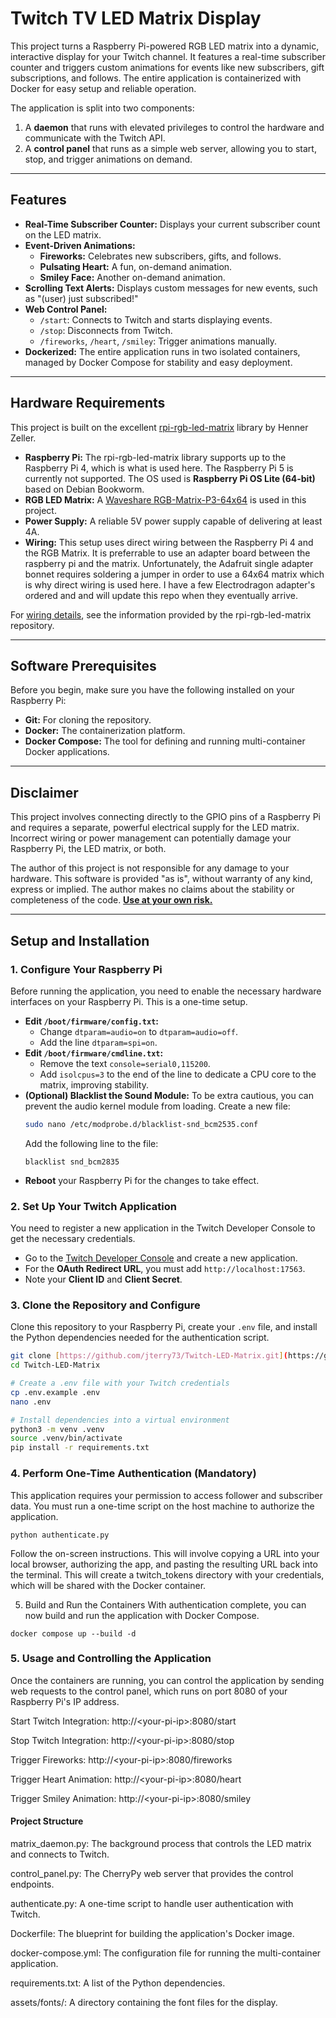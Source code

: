 # Twitch TV LED Matrix Display

This project turns a Raspberry Pi-powered RGB LED matrix into a dynamic, interactive display for your Twitch channel. It features a real-time subscriber counter and triggers custom animations for events like new subscribers, gift subscriptions, and follows. The entire application is containerized with Docker for easy setup and reliable operation.

The application is split into two components:

1.  A **daemon** that runs with elevated privileges to control the hardware and communicate with the Twitch API.
2.  A **control panel** that runs as a simple web server, allowing you to start, stop, and trigger animations on demand.

---
## Features

* **Real-Time Subscriber Counter:** Displays your current subscriber count on the LED matrix.
* **Event-Driven Animations:**
    * **Fireworks:** Celebrates new subscribers, gifts, and follows.
    * **Pulsating Heart:** A fun, on-demand animation.
    * **Smiley Face:** Another on-demand animation.
* **Scrolling Text Alerts:** Displays custom messages for new events, such as "(user) just subscribed!"
* **Web Control Panel:**
    * `/start`: Connects to Twitch and starts displaying events.
    * `/stop`: Disconnects from Twitch.
    * `/fireworks`, `/heart`, `/smiley`: Trigger animations manually.
* **Dockerized:** The entire application runs in two isolated containers, managed by Docker Compose for stability and easy deployment.

---
## Hardware Requirements

This project is built on the excellent [rpi-rgb-led-matrix](https://github.com/hzeller/rpi-rgb-led-matrix) library by Henner Zeller.

* **Raspberry Pi:** The rpi-rgb-led-matrix library supports up to the Raspberry Pi 4, which is what is used here. The Raspberry Pi 5 is currently not supported. The OS used is **Raspberry Pi OS Lite (64-bit)** based on Debian Bookworm.
* **RGB LED Matrix:** A [Waveshare RGB-Matrix-P3-64x64](https://www.waveshare.com/wiki/RGB-Matrix-P3-64x64) is used in this project.
* **Power Supply:** A reliable 5V power supply capable of delivering at least 4A.
* **Wiring:** This setup uses direct wiring between the Raspberry Pi 4 and the RGB Matrix. It is preferrable to use an adapter board between the raspberry pi and the matrix. Unfortunately, the Adafruit single adapter bonnet requires soldering a jumper in order to use a 64x64 matrix which is why direct wiring is used here. I have a few Electrodragon adapter's ordered and and will update this repo when they eventually arrive. 

For [wiring details](https://github.com/hzeller/rpi-rgb-led-matrix/blob/master/wiring.md), see the information provided by the rpi-rgb-led-matrix repository.

---
## Software Prerequisites

Before you begin, make sure you have the following installed on your Raspberry Pi:

* **Git:** For cloning the repository.
* **Docker:** The containerization platform.
* **Docker Compose:** The tool for defining and running multi-container Docker applications.

---
## Disclaimer

This project involves connecting directly to the GPIO pins of a Raspberry Pi and requires a separate, powerful electrical supply for the LED matrix. Incorrect wiring or power management can potentially damage your Raspberry Pi, the LED matrix, or both.

The author of this project is not responsible for any damage to your hardware. This software is provided "as is", without warranty of any kind, express or implied. The author makes no claims about the stability or completeness of the code. **<u>Use at your own risk.</u>**

---
## Setup and Installation

### 1. Configure Your Raspberry Pi

Before running the application, you need to enable the necessary hardware interfaces on your Raspberry Pi. This is a one-time setup.

* **Edit `/boot/firmware/config.txt`:**
    * Change `dtparam=audio=on` to `dtparam=audio=off`.
    * Add the line `dtparam=spi=on`.
* **Edit `/boot/firmware/cmdline.txt`:**
    * Remove the text `console=serial0,115200`.
    * Add `isolcpus=3` to the end of the line to dedicate a CPU core to the matrix, improving stability.
* **(Optional) Blacklist the Sound Module:** To be extra cautious, you can prevent the audio kernel module from loading. Create a new file:
    ```bash
    sudo nano /etc/modprobe.d/blacklist-snd_bcm2535.conf
    ```
    Add the following line to the file:
    ```
    blacklist snd_bcm2835
    ```
* **Reboot** your Raspberry Pi for the changes to take effect.

### 2. Set Up Your Twitch Application

You need to register a new application in the Twitch Developer Console to get the necessary credentials.

* Go to the [Twitch Developer Console](https://dev.twitch.tv/console/apps) and create a new application.
* For the **OAuth Redirect URL**, you must add `http://localhost:17563`.
* Note your **Client ID** and **Client Secret**.

### 3. Clone the Repository and Configure

Clone this repository to your Raspberry Pi, create your `.env` file, and install the Python dependencies needed for the authentication script.

```bash
git clone [https://github.com/jterry73/Twitch-LED-Matrix.git](https://github.com/jterry73/Twitch-LED-Matrix.git)
cd Twitch-LED-Matrix

# Create a .env file with your Twitch credentials
cp .env.example .env
nano .env

# Install dependencies into a virtual environment
python3 -m venv .venv
source .venv/bin/activate
pip install -r requirements.txt
```

### 4. Perform One-Time Authentication (Mandatory)
This application requires your permission to access follower and subscriber data. You must run a one-time script on the host machine to authorize the application.

```
python authenticate.py
```

Follow the on-screen instructions. This will involve copying a URL into your local browser, authorizing the app, and pasting the resulting URL back into the terminal. This will create a twitch_tokens directory with your credentials, which will be shared with the Docker container.

5. Build and Run the Containers
With authentication complete, you can now build and run the application with Docker Compose.

```
docker compose up --build -d
```

### 5. Usage and Controlling the Application
Once the containers are running, you can control the application by sending web requests to the control panel, which runs on port 8080 of your Raspberry Pi's IP address.

Start Twitch Integration: http://\<your-pi-ip>:8080/start

Stop Twitch Integration: http://\<your-pi-ip>:8080/stop

Trigger Fireworks: http://\<your-pi-ip>:8080/fireworks

Trigger Heart Animation: http://\<your-pi-ip>:8080/heart

Trigger Smiley Animation: http://\<your-pi-ip>:8080/smiley

#### Project Structure
matrix_daemon.py: The background process that controls the LED matrix and connects to Twitch.

control_panel.py: The CherryPy web server that provides the control endpoints.

authenticate.py: A one-time script to handle user authentication with Twitch.

Dockerfile: The blueprint for building the application's Docker image.

docker-compose.yml: The configuration file for running the multi-container application.

requirements.txt: A list of the Python dependencies.

assets/fonts/: A directory containing the font files for the display.